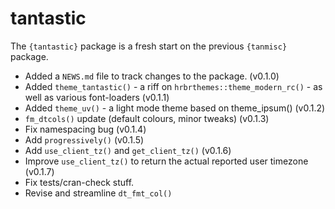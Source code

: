# tantastic

The `{tantastic}` package is a fresh start on the previous `{tanmisc}` package.

- Added a `NEWS.md` file to track changes to the package. (v0.1.0)
- Added `theme_tantastic()` - a riff on `hrbrthemes::theme_modern_rc()` - as well as various font-loaders (v0.1.1)
- Added `theme_uv()` - a light mode theme based on theme_ipsum() (v0.1.2)
- `fm_dtcols()` update (default colours, minor tweaks) (v0.1.3)
- Fix namespacing bug (v0.1.4)
- Add `progressively()` (v0.1.5)
- Add `use_client_tz()` and `get_client_tz()`  (v0.1.6)
- Improve `use_client_tz()` to return the actual reported user timezone (v0.1.7)
- Fix tests/cran-check stuff.
- Revise and streamline `dt_fmt_col()` 
